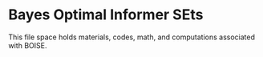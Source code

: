 # Bayes Optimal Informer SEts

This file space holds materials, codes, math, and computations associated with BOISE.
